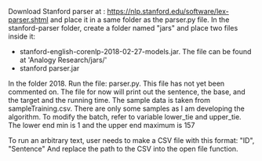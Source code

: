 Download Stanford parser at : https://nlp.stanford.edu/software/lex-parser.shtml and place it in a same folder as the parser.py file.
In the stanford-parser folder, create a folder named "jars" and place two files inside it:
- stanford-english-corenlp-2018-02-27-models.jar. The file can be found at 'Analogy Research/jars/'
- stanford parser.jar

In the folder 2018. Run the file: parser.py. This file has not yet been commented on. The file for now will print out the sentence, the base, and the target and the running time. 
The sample data is taken from sampleTraining.csv. There are only some samples as I am developing the algorithm.
To modify the batch, refer to variable lower_tie and upper_tie. The lower end min is 1 and the upper end maximum is 157

To run an arbitrary text, user needs to make a CSV file with this format:
"ID", "Sentence"
And replace the path to the CSV into the open file function. 

